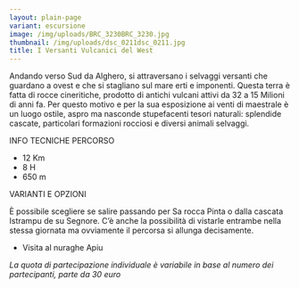 ```yaml
---
layout: plain-page
variant: escursione
image: /img/uploads/BRC_3230BRC_3230.jpg
thumbnail: /img/uploads/dsc_0211dsc_0211.jpg
title: I Versanti Vulcanici del West
---
```

Andando verso Sud da Alghero, si attraversano i selvaggi versanti che guardano a ovest e che si stagliano sul mare erti e imponenti. Questa terra è fatta di rocce cineritiche, prodotto di antichi vulcani attivi da 32 a 15 Milioni di anni fa. Per questo motivo e per la sua esposizione ai venti di maestrale è un luogo ostile, aspro ma nasconde stupefacenti tesori naturali: splendide cascate, particolari formazioni rocciosi e diversi animali selvaggi.

INFO TECNICHE PERCORSO

* 12 Km
* 8 H
* 650 m

VARIANTI E OPZIONI

È possibile scegliere se salire passando per Sa rocca Pinta o dalla cascata Istrampu de su Segnore. C’è anche la possibilità di vistarle entrambe nella stessa giornata ma ovviamente il percorsa si allunga decisamente.

* Visita al nuraghe Apiu

*La quota di partecipazione individuale è variabile in base al numero dei partecipanti, parte da 30 euro*
